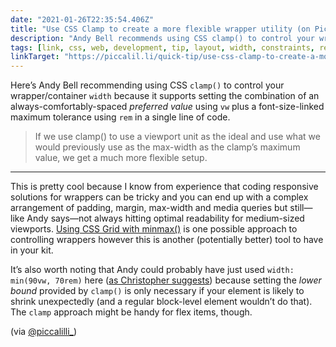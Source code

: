 ```yaml
---
date: "2021-01-26T22:35:54.406Z"
title: "Use CSS Clamp to create a more flexible wrapper utility (on Piccalilli)"
description: "Andy Bell recommends using CSS clamp() to control your wrapper/container width because it supports setting multiple tolerances using different units simultaneously rather than in a more convoluted way."
tags: [link, css, web, development, tip, layout, width, constraints, responsive, clamp]
linkTarget: "https://piccalil.li/quick-tip/use-css-clamp-to-create-a-more-flexible-wrapper-utility"
---
```

Here’s Andy Bell recommending using CSS `clamp()` to control your wrapper/container `width` because it supports setting the combination of an always-comfortably-spaced _preferred value_ using `vw` plus a font-size-linked maximum tolerance using `rem` in a single line of code.

> If we use clamp() to use a viewport unit as the ideal and use what we would previously use as the max-width as the clamp’s maximum value, we get a much more flexible setup.
---

This is pretty cool because I know from experience that coding responsive solutions for wrappers can be tricky and you can end up with a complex arrangement of padding, margin, max-width and media queries but still—like Andy says—not always hitting optimal readability for medium-sized viewports. [Using CSS Grid with minmax()](https://fuzzylogic.me/posts/2020-11-17-breaking-out-with-css-grid-layout-on-cloudfourcom/) is one possible approach to controlling wrappers however this is another (potentially better) tool to have in your kit.

It’s also worth noting that Andy could probably have just used `width: min(90vw, 70rem)` here ([as Christopher suggests](https://twitter.com/c__beck/status/1351515957034889219)) because setting the _lower bound_ provided by `clamp()` is only necessary if your element is likely to shrink unexpectedly (and a regular block-level element wouldn’t do that). The `clamp` approach might be handy for flex items, though. 

(via [@piccalilli_](https://twitter.com/piccalilli_))
